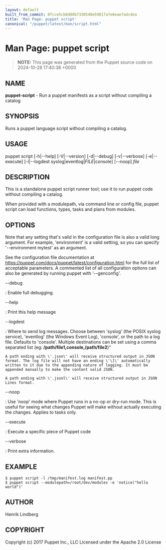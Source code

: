 ```yaml
---
layout: default
built_from_commit: 8fcce5cb0d88b7330540e59817a7e6eae7adcdea
title: 'Man Page: puppet script'
canonical: "/puppet/latest/man/script.html"
---
```


# Man Page: puppet script

> **NOTE:** This page was generated from the Puppet source code on 2024-10-28 17:40:38 +0000

## NAME
**puppet-script** - Run a puppet manifests as a script without compiling
a catalog

## SYNOPSIS
Runs a puppet language script without compiling a catalog.

## USAGE
puppet script \[-h\|\--help\] \[-V\|\--version\] \[-d\|\--debug\]
\[-v\|\--verbose\] \[-e\|\--execute\] \[-l\|\--logdest
syslog\|eventlog\|*FILE*\|console\] \[\--noop\] *file*

## DESCRIPTION
This is a standalone puppet script runner tool; use it to run puppet
code without compiling a catalog.

When provided with a modulepath, via command line or config file, puppet
script can load functions, types, tasks and plans from modules.

## OPTIONS
Note that any setting that\'s valid in the configuration file is also a
valid long argument. For example, \'environment\' is a valid setting, so
you can specify \'\--environment mytest\' as an argument.

See the configuration file documentation at
https://puppet.com/docs/puppet/latest/configuration.html for the full
list of acceptable parameters. A commented list of all configuration
options can also be generated by running puppet with \'\--genconfig\'.

\--debug

:   Enable full debugging.

\--help

:   Print this help message

\--logdest

:   Where to send log messages. Choose between \'syslog\' (the POSIX
    syslog service), \'eventlog\' (the Windows Event Log), \'console\',
    or the path to a log file. Defaults to \'console\'. Multiple
    destinations can be set using a comma separated list (eg:
    **/path/file1,console,/path/file2**)\"

    A path ending with \'.json\' will receive structured output in JSON
    format. The log file will not have an ending \'\]\' automatically
    written to it due to the appending nature of logging. It must be
    appended manually to make the content valid JSON.

    A path ending with \'.jsonl\' will receive structured output in JSON
    Lines format.

\--noop

:   Use \'noop\' mode where Puppet runs in a no-op or dry-run mode. This
    is useful for seeing what changes Puppet will make without actually
    executing the changes. Applies to tasks only.

\--execute

:   Execute a specific piece of Puppet code

\--verbose

:   Print extra information.

## EXAMPLE

    $ puppet script -l /tmp/manifest.log manifest.pp
    $ puppet script --modulepath=/root/dev/modules -e 'notice("hello world")'

## AUTHOR
Henrik Lindberg

## COPYRIGHT
Copyright (c) 2017 Puppet Inc., LLC Licensed under the Apache 2.0
License
